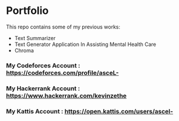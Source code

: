 # Portfolio

This repo contains some of my previous works:
- Text Summarizer
- Text Generator Application In Assisting Mental Health Care
- Chroma
 
### My Codeforces Account : https://codeforces.com/profile/asceL-
### My Hackerrank Account : https://www.hackerrank.com/kevinzethe
### My Kattis Account : https://open.kattis.com/users/ascel-
